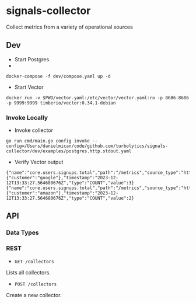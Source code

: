 # signals-collector
Collect metrics from a variety of operational sources

## Dev

- Start Postgres
- 
```
docker-compose -f dev/compose.yaml up -d
```

- Start Vector 
```
docker run -v $PWD/vector.yaml:/etc/vector/vector.yaml:ro -p 8686:8686 -p 9999:9999 timberio/vector:0.34.1-debian
```


### Invoke Locally

- Invoke collector
```
go run cmd/main.go config invoke --config=/Users/danielmican/code/github.com/turbolytics/signals-collector/dev/examples/postgres.http.stdout.yaml
```

- Verify Vector output
```
{"name":"core.users.signups.total","path":"/metrics","source_type":"http_server","tags":{"customer":"google"},"timestamp":"2023-12-12T13:33:27.564680676Z","type":"COUNT","value":3}
{"name":"core.users.signups.total","path":"/metrics","source_type":"http_server","tags":{"customer":"amazon"},"timestamp":"2023-12-12T13:33:27.564680676Z","type":"COUNT","value":2}
```

## API

### Data Types

### REST

- `GET /collectors`
 
Lists all collectors.

- `POST /collectors`

Create a new collector.

